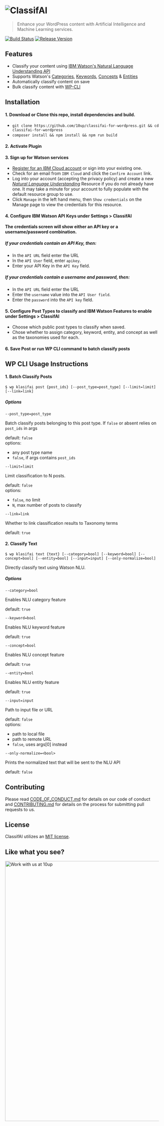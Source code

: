 # ![ClassifAI](https://cldup.com/zn3_j2A-DL.png)
> Enhance your WordPress content with Artificial Intelligence and Machine Learning services.

[![Build Status](https://travis-ci.com/10up/classifai-for-wordpress.svg?token=Jy6DFK4YVZbgtyNHcjm5&branch=develop)](https://travis-ci.com/10up/classifai-for-wordpress) [![Release Version](https://img.shields.io/github/release/10up/classifai-for-wordpress.svg)](https://github.com/10up/classifai-for-wordpress/releases/latest)

## Features

* Classify your content using [IBM Watson's Natural Language Understanding API](https://www.ibm.com/watson/services/natural-language-understanding/)
* Supports Watson's [Categories](https://console.bluemix.net/docs/services/natural-language-understanding/index.html#categories), [Keywords](https://console.bluemix.net/docs/services/natural-language-understanding/index.html#keywords), [Concepts](https://console.bluemix.net/docs/services/natural-language-understanding/index.html#concepts) & [Entities](https://console.bluemix.net/docs/services/natural-language-understanding/index.html#entities)
* Automatically classify content on save
* Bulk classify content with [WP-CLI](https://wp-cli.org/)

## Installation

#### 1. Download or Clone this repo, install dependencies and build.
- `git clone https://github.com/10up/classifai-for-wordpress.git && cd classifai-for-wordpress`
- `composer install && npm install && npm run build`

#### 2. Activate Plugin

#### 3. Sign up for Watson services
- [Register for an IBM Cloud account](https://cloud.ibm.com/registration) or sign into your existing one.
- Check for an email from `IBM Cloud` and click the `Confirm Account` link.
- Log into your account (accepting the privacy policy) and create a new [*Natural Language Understanding*](https://cloud.ibm.com/catalog/services/natural-language-understanding) Resource if you do not already have one. It may take a minute for your account to fully populate with the default resource group to use.
- Click `Manage` in the left hand menu, then `Show credentials` on the Manage page to view the credentials for this resource.

#### 4. Configure IBM Watson API Keys under Settings > ClassifAI

**The credentials screen will show either an API key or a username/password combination.**

##### If your credentials contain an API Key, then:
- In the `API URL` field enter the URL
- In the `API User` field, enter `apikey`.
- Enter your API Key in the `API Key` field.

##### If your credentials contain a username and password, then:
- In the `API URL` field enter the URL
- Enter the `username` value into the `API User field`.
- Enter the `password` into the `API key` field.

#### 5. Configure Post Types to classify and IBM Watson Features to enable under Settings > ClassifAI
- Choose which public post types to classify when saved.
- Chose whether to assign category, keyword, entity, and concept as well as the taxonomies used for each.

#### 6. Save Post or run WP CLI command to batch classify posts

## WP CLI Usage Instructions

#### 1. Batch Classify Posts

`$ wp klasifai post {post_ids} [--post_type=post_type] [--limit=limit] [--link=link]`

##### Options

`--post_type=post_type`

Batch classify posts belonging to this post type. If `false` or absent relies on `post_ids` in args

default: `false`    
options:    
- any post type name    
- `false`, if args contains `post_ids`

`--limit=limit`

Limit classification to N posts.

default: `false`    
options:    
- `false`, no limit    
- `N`, max number of posts to classify

`--link=link`

Whether to link classification results to Taxonomy terms

default: `true`

#### 2. Classify Text

`$ wp klasifai text {text} [--category=bool] [--keyword=bool] [--concept=bool] [--entity=bool] [--input=input] [--only-normalize=bool]`

Directly classify text using Watson NLU.

##### Options

`--category=bool`

Enables NLU category feature

default: `true`    

`--keyword=bool`

Enables NLU keyword feature

default: `true`    

`--concept=bool`

Enables NLU concept feature

default: `true`

`--entity=bool`

Enables NLU entity feature

default: `true`

`--input=input`

Path to input file or URL

default: `false`    
options:    
- path to local file    
- path to remote URL    
- `false`, uses args[0] instead

`--only-normalize=<bool>`

Prints the normalized text that will be sent to the NLU API

default: `false`

## Contributing

Please read [CODE_OF_CONDUCT.md](https://github.com/10up/classifai-for-wordpress/blob/develop/CODE_OF_CONDUCT.md) for details on our code of conduct and [CONTRIBUTING.md](https://github.com/10up/classifai-for-wordpress/blob/develop/CONTRIBUTING.md) for details on the process for submitting pull requests to us.

## License

ClassifAI utilizes an [MIT license](https://github.com/10up/classifai-for-wordpress/blob/develop/LICENSE.md).

## Like what you see?

<a href="http://10up.com/contact/"><img src="https://10updotcom-wpengine.s3.amazonaws.com/uploads/2016/10/10up-Github-Banner.png" width="850" alt="Work with us at 10up"></a>
